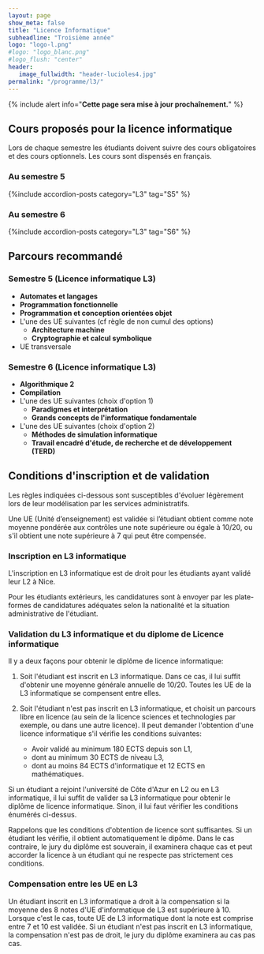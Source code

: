 ```yaml
---
layout: page
show_meta: false
title: "Licence Informatique"
subheadline: "Troisième année"
logo: "logo-l.png"
#logo: "logo_blanc.png"
#logo_flush: "center"
header:
   image_fullwidth: "header-lucioles4.jpg"
permalink: "/programme/l3/"
---
```


{% include alert info="<b>Cette page sera mise à jour prochaînement.</b>" %}

## Cours proposés pour la licence informatique ##

Lors de chaque semestre les étudiants doivent suivre des cours obligatoires et des cours optionnels.
Les cours sont dispensés en français.

### Au semestre 5 ###
{%include accordion-posts category="L3" tag="S5" %}

### Au semestre 6 ###
{%include accordion-posts category="L3" tag="S6" %}

## Parcours recommandé ##

### Semestre 5 (Licence informatique L3)
- **Automates et langages**
- **Programmation fonctionnelle**
- **Programmation et conception orientées objet**
- L'une des UE suivantes (cf règle de non cumul des options)
  - **Architecture machine**
  - **Cryptographie et calcul symbolique**
- UE transversale


### Semestre 6 (Licence informatique L3)
- **Algorithmique 2**
- **Compilation**
- L'une des UE suivantes (choix d'option 1)
   - **Paradigmes et interprétation**
   - **Grands concepts de l'informatique fondamentale**
- L'une des UE suivantes (choix d'option 2)
   - **Méthodes de simulation informatique** 
   - **Travail encadré d'étude, de recherche et de développement (TERD)**


## Conditions d'inscription et de validation

Les règles indiquées ci-dessous sont susceptibles d'évoluer légèrement lors de leur modélisation par les services administratifs.

Une UE (Unité d’enseignement) est validée si l’étudiant obtient comme note moyenne pondérée aux contrôles une note supérieure ou égale à 10/20, ou s'il obtient une note supérieure à 7 qui peut être compensée.

### Inscription en L3 informatique

L'inscription en L3 informatique est de droit pour les étudiants ayant validé leur L2 à Nice.

Pour les étudiants extérieurs, les candidatures sont à envoyer par les plate-formes de candidatures adéquates selon la nationalité et la situation administrative de l'étudiant.


### Validation du L3 informatique et du diplome de Licence informatique

Il y a deux façons pour obtenir le diplôme de licence informatique:
1. Soit l'étudiant est inscrit en L3 informatique. Dans ce cas, il lui suffit d'obtenir une moyenne générale annuelle de 10/20. Toutes les UE de la L3 informatique se compensent entre elles. 
2. Soit l'étudiant n'est pas inscrit en L3 informatique, et choisit un parcours libre en licence (au sein de la licence sciences et technologies par exemple, ou dans une autre licence). Il peut demander l'obtention d'une licence informatique s'il vérifie les conditions suivantes:

	- Avoir validé au minimum 180 ECTS depuis son L1,  
	- dont au minimum 30 ECTS de niveau L3,
	- dont au moins 84 ECTS d'informatique et 12 ECTS en mathématiques.

Si un étudiant a rejoint l'université de Côte d'Azur en L2 ou en L3 informatique, il lui suffit de valider sa L3 informatique pour obtenir le diplôme de licence informatique. Sinon, il lui faut vérifier les conditions énumérés ci-dessus.

Rappelons que les conditions d'obtention de licence sont suffisantes. Si un étudiant les vérifie, il obtient automatiquement le dipôme. Dans le cas contraire, le jury du diplôme est souverain, il examinera chaque cas et peut accorder la licence à un étudiant qui ne respecte pas strictement ces conditions.


### Compensation entre les UE en L3

Un étudiant inscrit en L3 informatique a droit à la compensation si la moyenne des 8 notes d'UE d'informatique de L3 est supérieure à 10.
Lorsque c'est le cas, toute UE de L3 informatique dont la note est comprise entre 7 et 10 est validée. Si un étudiant n'est pas inscrit en L3 informatique, la compensation n'est pas de droit, le jury du diplôme examinera au cas pas cas.

